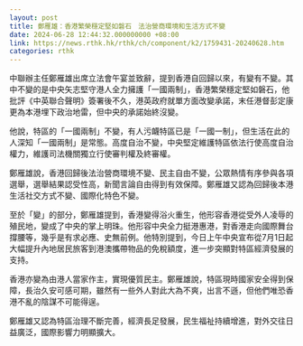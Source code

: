 ```yaml
---
layout: post
title: 鄭雁雄：香港繁榮穩定堅如磐石　法治營商環境和生活方式不變
date: 2024-06-28 12:44:32.000000000 +08:00
link: https://news.rthk.hk/rthk/ch/component/k2/1759431-20240628.htm
categories: rthk
---
```


中聯辦主任鄭雁雄出席立法會午宴並致辭，提到香港自回歸以來，有變有不變。其中不變的是中央矢志堅守港人全力擁護「一國兩制」，香港繁榮穩定堅如磐石，他批評《中英聯合聲明》簽署後不久，港英政府就單方面改變承諾，末任港督彭定康更為本港埋下政治地雷，但中央的承諾始終沒變。

他說，特區的「一國兩制」不變，有人污衊特區已是「一國一制」，但生活在此的人深知「一國兩制」是常態。高度自治不變，中央堅定維護特區依法行使高度自治權力，維護司法機關獨立行使審判權及終審權。

鄭雁雄說，香港回歸後法治營商環境不變、民主自由不變，公眾熱情有序參與各項選舉，選舉結果認受性高，新聞言論自由得到有效保障。鄭雁雄又認為回歸後本港生活社交方式不變、國際化特色不變。

至於「變」的部分，鄭雁雄提到，香港變得浴火重生，他形容香港從受外人凌辱的殖民地，變成了中央的掌上明珠。他形容中央全力挺港惠港，對香港走向國際舞台撐腰等，幾乎是有求必應、史無前例。他特別提到，今日上午中央宣布從7月1日起大幅提升內地居民旅客到港澳攜帶物品的免稅額度，進一步突顯對特區經濟發展的支持。

香港亦變為由港人當家作主，實現優質民主。鄭雁雄說，特區現時國家安全得到保障，長治久安可感可期，雖然有一些外人對此大為不爽，出言不遜，但他們唯恐香港不亂的陰謀不可能得逞。

鄭雁雄又認為特區治理不斷完善，經濟長足發展，民生福祉持續增進，對外交往日益廣泛，國際影響力明顯擴大。
